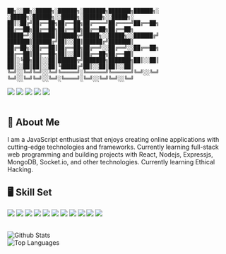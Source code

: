 ```
██╗░░██╗░█████╗░██████╗░███████╗███████╗██████╗░  ░█████╗░██████╗░░█████╗░██████╗░░█████╗░
██║░██╔╝██╔══██╗██╔══██╗██╔════╝██╔════╝██╔══██╗  ██╔══██╗██╔══██╗██╔══██╗██╔══██╗██╔══██╗
█████═╝░███████║██████╦╝█████╗░░█████╗░░██████╔╝  ███████║██████╔╝██║░░██║██████╔╝███████║
██╔═██╗░██╔══██║██╔══██╗██╔══╝░░██╔══╝░░██╔══██╗  ██╔══██║██╔══██╗██║░░██║██╔══██╗██╔══██║
██║░╚██╗██║░░██║██████╦╝███████╗███████╗██║░░██║  ██║░░██║██║░░██║╚█████╔╝██║░░██║██║░░██║
╚═╝░░╚═╝╚═╝░░╚═╝╚═════╝░╚══════╝╚══════╝╚═╝░░╚═╝  ╚═╝░░╚═╝╚═╝░░╚═╝░╚════╝░╚═╝░░╚═╝╚═╝░░╚═╝
```

<div>
    <a href="https://www.linkedin.com/in/kabeerarora05/" target="_blank"><img src="https://img.shields.io/badge/linkedin-%230077B5.svg?style=for-the-badge&logo=linkedin&logoColor=white" /></a>
    <a href="https://twitter.com/KabeerArora9" target="_blank"><img src="https://img.shields.io/badge/Twitter-%231DA1F2.svg?style=for-the-badge&logo=Twitter&logoColor=white" /></a>
    <a href="https://stackoverflow.com/users/16839859/kabeer-arora" target="_blank"><img src="https://img.shields.io/badge/-Stackoverflow-FE7A16?style=for-the-badge&logo=stack-overflow&logoColor=white" /></a>
    <a href="https://leetcode.com/kabeerarora/" target="_blank"><img src="https://img.shields.io/badge/LeetCode-000000?style=for-the-badge&logo=LeetCode&logoColor=#d16c06" /></a>
    <a href="mailto:kabeerarora05@gmail.com"><img src="https://img.shields.io/badge/Gmail-D14836?style=for-the-badge&logo=gmail&logoColor=white" /></a>
</div>

<br/>

## 🤵 About Me

<p>I am a JavaScript enthusiast that enjoys creating online applications with cutting-edge technologies and frameworks. Currently learning full-stack web programming and building projects with React, Nodejs, Expressjs, MongoDB, Socket.io, and other technologies. Currently learning Ethical Hacking.</p>

## 🖥️ Skill Set

<div>
    <img src="https://img.shields.io/badge/javascript-%23323330.svg?style=for-the-badge&logo=javascript&logoColor=%23F7DF1E" />
    <img src="https://img.shields.io/badge/typescript-%23007ACC.svg?style=for-the-badge&logo=typescript&logoColor=white" />
    <img src="https://img.shields.io/badge/node.js-6DA55F?style=for-the-badge&logo=node.js&logoColor=white" />
    <img src="https://img.shields.io/badge/Bun-%23000000.svg?style=for-the-badge&logo=bun&logoColor=white" />
    <img src="https://img.shields.io/badge/deno%20js-000000?style=for-the-badge&logo=deno&logoColor=white" />
    <img src="https://img.shields.io/badge/express.js-%23404d59.svg?style=for-the-badge&logo=express&logoColor=%2361DAFB" />
    <img src="https://img.shields.io/badge/react-%2320232a.svg?style=for-the-badge&logo=react&logoColor=%2361DAFB" />
    <img src="https://img.shields.io/badge/Next-black?style=for-the-badge&logo=next.js&logoColor=white" />
    <img src="https://img.shields.io/badge/MongoDB-%234ea94b.svg?style=for-the-badge&logo=mongodb&logoColor=white" />
    <img src="https://img.shields.io/badge/redis-%23DD0031.svg?style=for-the-badge&logo=redis&logoColor=white" />
    <img src="https://img.shields.io/badge/Socket.io-black?style=for-the-badge&logo=socket.io&badgeColor=010101" />
</div>

<br/>

![Github Stats](https://github-readme-stats.vercel.app/api?username=kabeer05&theme=synthwave)
<br/>
![Top Languages](https://github-readme-stats.vercel.app/api/top-langs?username=kabeer05&theme=synthwave)
